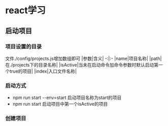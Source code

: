 # react学习
## 启动项目
### 项目设置的目录
文件./config/projects.js增加数组即可
|参数|含义|
-:|:-
|name|项目名称|
|path|在./projects下的目录名称|
|isActive|当未在启动命令加命令参数时默认启动第一个true的项目|
|index|入口文件名称|
### 启动方式
- npm run start --env=start 启动项目名称为start的项目
- npm run start 启动项目中第一个isActive的项目
### 创建项目

